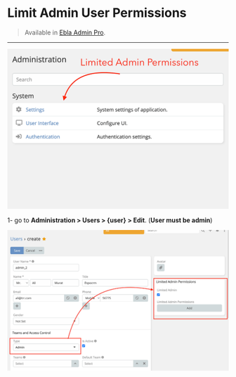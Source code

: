 # Limit Admin User Permissions

> Available in [Ebla Admin Pro](https://www.eblasoft.com.tr/espocrm-extension-page/espocrm-admin-pro).

---

![limit-admin](../../_static/images/extensions/admin-pro/admin-limit.png)

1- go to **Administration > Users > {user} > Edit**. (**User must be admin**)

![limit-admin](../../_static/images/extensions/admin-pro/admin-limit-op.png)
